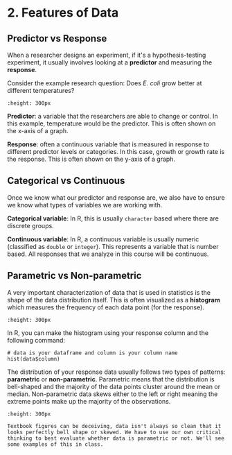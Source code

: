 # 2. Features of Data 

## Predictor vs Response

When a researcher designs an experiment, if it's a hypothesis-testing experiment, it usually involves looking at a **predictor** and measuring the **response**.

Consider the example research question: Does *E. coli* grow better at different temperatures?

```{figure} https://akjournals.com/view/journals/066/50/2/full-066.2020.00213_f001.jpg
:height: 300px
```

**Predictor**: a variable that the researchers are able to change or control. In this example, temperature would be the predictor. This is often shown on the x-axis of a graph. 

**Response**: often a continuous variable that is measured in response to different predictor levels or categories. In this case, growth or growth rate is the response. This is often shown on the y-axis of a graph.

## Categorical vs Continuous

Once we know what our predictor and response are, we also have to ensure we know what types of variables we are working with.

**Categorical variable**: In R, this is usually `character` based where there are discrete groups. 

**Continuous variable**: In R, a continuous variable is usually numeric (classified as `double` or `integer`). This represents a variable that is number based. All responses that we analyze in this course will be continuous. 

## Parametric vs Non-parametric 

A very important characterization of data that is used in statistics is the shape of the data distribution itself. This is often visualized as a **histogram** which measures the frequency of each data point (for the response).

```{figure} https://i0.wp.com/techqualitypedia.com/wp-content/uploads/2021/01/Histogram.png?resize=666%2C542&ssl=1
:height: 300px
```

In R, you can make the histogram using your response column and the following command:

```
# data is your dataframe and column is your column name
hist(data$column)
```

The distribution of your response data usually follows two types of patterns: **parametric** or **non-parametric**. Parametric means that the distribution is bell-shaped and the majority of the data points cluster around the mean or median. Non-parametric data skews either to the left or right meaning the extreme points make up the majority of the observations. 

```{figure} https://media.springernature.com/lw685/springer-static/image/chp%3A10.1007%2F978-981-97-3385-9_4/MediaObjects/604071_1_En_4_Fig1_HTML.png
:height: 300px
```

```{note}
Textbook figures can be deceiving, data isn't always so clean that it looks perfectly bell shape or skewed. We have to use our own critical thinking to best evaluate whether data is parametric or not. We'll see some examples of this in class. 
```
